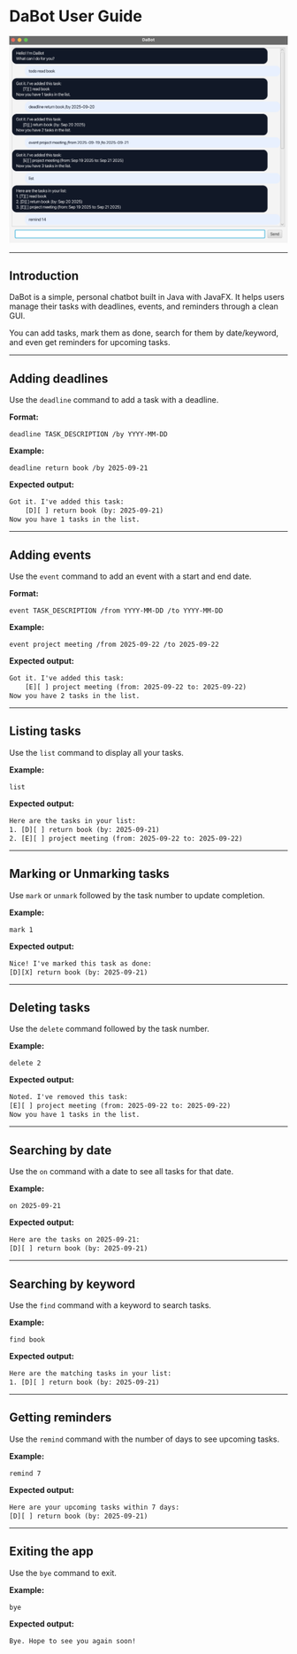 # DaBot User Guide

![Screenshot](Ui.png)

---

## Introduction

DaBot is a simple, personal chatbot built in Java with JavaFX.
It helps users manage their tasks with deadlines, events, and reminders through a clean GUI.

You can add tasks, mark them as done, search for them by date/keyword, and even get reminders for upcoming tasks.

---

## Adding deadlines

Use the `deadline` command to add a task with a deadline.

**Format:**

```
deadline TASK_DESCRIPTION /by YYYY-MM-DD
```

**Example:**

```
deadline return book /by 2025-09-21
```

**Expected output:**

```
Got it. I've added this task:
    [D][ ] return book (by: 2025-09-21)
Now you have 1 tasks in the list.
```

---

## Adding events

Use the `event` command to add an event with a start and end date.

**Format:**

```
event TASK_DESCRIPTION /from YYYY-MM-DD /to YYYY-MM-DD
```

**Example:**

```
event project meeting /from 2025-09-22 /to 2025-09-22
```

**Expected output:**

```
Got it. I've added this task:
    [E][ ] project meeting (from: 2025-09-22 to: 2025-09-22)
Now you have 2 tasks in the list.
```

---

## Listing tasks

Use the `list` command to display all your tasks.

**Example:**

```
list
```

**Expected output:**

```
Here are the tasks in your list:
1. [D][ ] return book (by: 2025-09-21)
2. [E][ ] project meeting (from: 2025-09-22 to: 2025-09-22)
```

---

## Marking or Unmarking tasks

Use `mark` or `unmark` followed by the task number to update completion.

**Example:**

```
mark 1
```

**Expected output:**

```
Nice! I've marked this task as done:
[D][X] return book (by: 2025-09-21)
```

---

## Deleting tasks

Use the `delete` command followed by the task number.

**Example:**

```
delete 2
```

**Expected output:**

```
Noted. I've removed this task:
[E][ ] project meeting (from: 2025-09-22 to: 2025-09-22)
Now you have 1 tasks in the list.
```

---

## Searching by date

Use the `on` command with a date to see all tasks for that date.

**Example:**

```
on 2025-09-21
```

**Expected output:**

```
Here are the tasks on 2025-09-21:
[D][ ] return book (by: 2025-09-21)
```

---

## Searching by keyword

Use the `find` command with a keyword to search tasks.

**Example:**

```
find book
```

**Expected output:**

```
Here are the matching tasks in your list:
1. [D][ ] return book (by: 2025-09-21)
```

---

## Getting reminders

Use the `remind` command with the number of days to see upcoming tasks.

**Example:**

```
remind 7
```

**Expected output:**

```
Here are your upcoming tasks within 7 days:
[D][ ] return book (by: 2025-09-21)
```

---

## Exiting the app

Use the `bye` command to exit.

**Example:**

```
bye
```

**Expected output:**

```
Bye. Hope to see you again soon!
```